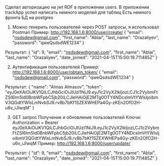 Сделал авторизацию на jwt RDF в приложении users.
В приложении trackApp успел написать немного моделей для таблиц
Есть немного фронта
БД на postgres

1. Можно генерить пользователей через POST запросы, я использовал Postman
Пример: 
    http://192.168.1.6:8000/user/create/
{
    "email": "nsdsdew@gmail.com",
    "first_name": "Ablai",
    "last_name": "Orazaliyev",
    "password": "qweQsdsdWE1234"
}

Результат:
{
    "id": 9,
    "email": "nsdsdew@gmail.com",
    "first_name": "Ablai",
    "last_name": "Orazaliyev",
    "date_joined": "2021-04-15T15:00:19.711485Z"
}

2. Аутентификация пользователей
Пример: 
    http://192.168.1.6:8000/user/obtain_token/
{
    "email": "nsdsdew@gmail.com",
    "password": "qweQsdsdWE1234"
}

Результат:
{
    "name": "Almas Almasov",
    "token": "eyJ0eXAiOiJKV1QiLCJhbGciOiJIUzI1NiJ9.eyJ1c2VyX2lkIjozLCJ1c2VybmFtZSI6Im5ld0BnbWFpbC5jb20iLCJleHAiOjE2MTg0OTY4NDcsImVtYWlsIjoibmV3QGdtYWlsLmNvbSJ9.rv8b7bKf1SZEXWHEPa4Gy-zKEn2OfO2H-u6v_iJlwqM"
}

3. GET запрос Получение и обновление пользователей
Ключи:
Authorization = Bearer eyJ0eXAiOiJKV1QiLCJhbGciOiJIUzI1NiJ9.eyJ1c2VyX2lkIjozLCJ1c2VybmFtZSI6Im5ld0BnbWFpbC5jb20iLCJleHAiOjE2MTg0OTY4NDcsImVtYWlsIjoibmV3QGdtYWlsLmNvbSJ9.rv8b7bKf1SZEXWHEPa4Gy-zKEn2OfO2H-u6v_iJlwqM
Пример: 
    http://192.168.1.6:8000/user/update/

Результат:
{
    "id": 9,
    "email": "nsdsdew@gmail.com",
    "first_name": "Ablai",
    "last_name": "Orazaliyev",
    "date_joined": "2021-04-15T15:00:19.711485Z"
}
